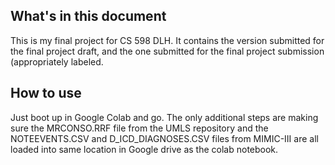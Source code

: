 ## What's in this document
This is my final project for CS 598 DLH. It contains the version submitted for the final project draft, and the one submitted for the final project submission (appropriately labeled. 

## How to use
Just boot up in Google Colab and go. The only additional steps are making sure the MRCONSO.RRF file from the UMLS repository and the NOTEEVENTS.CSV and D_ICD_DIAGNOSES.CSV files from MIMIC-III are all loaded into same location in Google drive as the colab notebook. 

